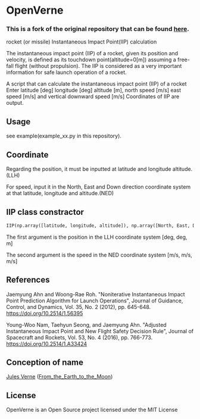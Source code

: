 # OpenVerne

### This is a fork of the original repository that can be found [here](https://github.com/istellartech/OpenVerne).

rocket (or missile) Instantaneous Impact Point(IIP) calculation

The instantaneous impact point (IIP) of a rocket, given its position and velocity,
is defined as its touchdown point(altitude=0[m]) assuming a free-fall flight (without propulsion).
The IIP is considered as a very important information for safe launch operation of a rocket.

A script that can calculate the instantaneous impact point (IIP) of a rocket
Enter latitude [deg] longitude [deg] altitude [m], north speed [m/s] east speed [m/s] and vertical downward speed [m/s]
Coordinates of IIP are output.

## Usage
see example(example_xx.py in this repository).

## Coordinate
Regarding the position, it must be inputted at latitude and longitude altitude.(LLH)

For speed, input it in the North, East and Down direction coordinate system at that latitude, longitude and altitude.(NED)

## IIP class constractor

```python
IIP(np.array([latitude, longitude, altitude]), np.array([North, East, Down]))
```

The first argument is the position in the LLH coordinate system [deg, deg, m]

The second argument is the speed in the NED coordinate system [m/s, m/s, m/s]

## References
Jaemyung Ahn and Woong-Rae Roh.  "Noniterative Instantaneous Impact Point Prediction Algorithm for Launch Operations",
Journal of Guidance, Control, and Dynamics, Vol. 35, No. 2 (2012), pp. 645-648.
https://doi.org/10.2514/1.56395

Young-Woo Nam, Taehyun Seong, and Jaemyung Ahn.  "Adjusted Instantaneous Impact Point and New Flight Safety Decision Rule", Journal of Spacecraft and Rockets, Vol. 53, No. 4 (2016), pp. 766-773.
https://doi.org/10.2514/1.A33424

## Conception of name
[Jules Verne](https://en.wikipedia.org/wiki/Jules_Verne) ([From_the_Earth_to_the_Moon](https://en.wikipedia.org/wiki/From_the_Earth_to_the_Moon))




## License
OpenVerne is an Open Source project licensed under the MIT License
